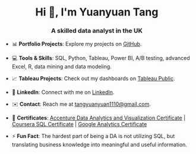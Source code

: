 <h1 align="center">Hi 👋, I'm Yuanyuan Tang</h1>
<h3 align="center">A skilled data analyst in the UK</h3>

- 📊 **Portfolio Projects**: Explore my projects on [GitHub](https://github.com/Yuan-DataScience?tab=repositories).

- 💻 **Tools & Skills**: SQL, Python, Tableau, Power BI, A/B testing, advanced Excel, R, data mining and data modeling.

- 📈 **Tableau Projects**: Check out my dashboards on [Tableau Public](https://public.tableau.com/app/profile/yuanyuan.tang7647/vizzes).

- 🔗 **LinkedIn**: Connect with me on [LinkedIn](https://www.linkedin.com/in/yuanyuan-tang-54573b253/).

- ✉️ **Contact**: Reach me at tangyuanyuan1110@gmail.com.

- 🏅 **Certificates**: [Accenture Data Analytics and Visualization Certificate](https://github.com/Yuan-DataScience/Yuan-Profile/blob/main/Accenture%20North%20America%20Data%20Analytics%20and%20Visualization%20Completion%20Certificate.pdf) | [Coursera SQL Certificate](https://github.com/Yuan-DataScience/Yuan-Profile/blob/main/Coursera%20SQL.pdf) | [Google Analytics Certificate](https://github.com/Yuan-DataScience/Yuan-Profile/blob/main/Google%20Analytics_Certificate.pdf)

- ⚡ **Fun Fact**: The hardest part of being a DA is not utilizing SQL, but translating business knowledge into meaningful and useful information.
